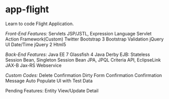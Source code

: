 # app-flight
Learn to code Flight Application.


*Front-End Features:*
Servlets
JSP/JSTL, Expression Language
Servlet Action Framework(Custom)
Twitter Bootstrap 3
Bootstrap Validation
jQuery UI Date/Time
jQuery 2
Html5

*Back-End Features:*
Java EE 7
Glassfish 4
Java Derby
EJB: Stateless Session Bean, Singleton Session Bean
JPA, JPQL Criteria API, EclipseLink JAX-B
Jax-RS Webservice


*Custom Codes:*
Delete Confirmation
Dirty Form Confirmation
Confirmation Message
Auto Populate UI with Test Data


Pending Features:
Entity View/Update Detail



